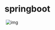 # springboot

​ ![img](D:\soft\IdeaProjects\Java-Notes\docs\markdown\picture\CB7jQcUm4M2ZrtrA9eFH4w.png)        

